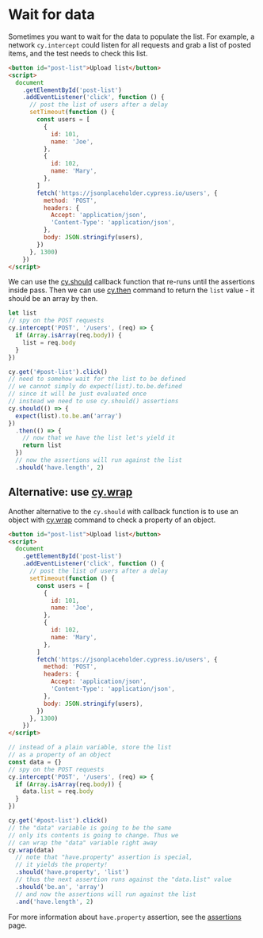 # Wait for data

Sometimes you want to wait for the data to populate the list. For example, a network `cy.intercept` could listen for all requests and grab a list of posted items, and the test needs to check this list.

<!-- fiddle using the cy.should callback -->

```html
<button id="post-list">Upload list</button>
<script>
  document
    .getElementById('post-list')
    .addEventListener('click', function () {
      // post the list of users after a delay
      setTimeout(function () {
        const users = [
          {
            id: 101,
            name: 'Joe',
          },
          {
            id: 102,
            name: 'Mary',
          },
        ]
        fetch('https://jsonplaceholder.cypress.io/users', {
          method: 'POST',
          headers: {
            Accept: 'application/json',
            'Content-Type': 'application/json',
          },
          body: JSON.stringify(users),
        })
      }, 1300)
    })
</script>
```

We can use the [cy.should](https://on.cypress.io/should) callback function that re-runs until the assertions inside pass. Then we can use [cy.then](https://on.cypress.io/then) command to return the `list` value - it should be an array by then.

```js
let list
// spy on the POST requests
cy.intercept('POST', '/users', (req) => {
  if (Array.isArray(req.body)) {
    list = req.body
  }
})

cy.get('#post-list').click()
// need to somehow wait for the list to be defined
// we cannot simply do expect(list).to.be.defined
// since it will be just evaluated once
// instead we need to use cy.should() assertions
cy.should(() => {
  expect(list).to.be.an('array')
})
  .then(() => {
    // now that we have the list let's yield it
    return list
  })
  // now the assertions will run against the list
  .should('have.length', 2)
```

<!-- fiddle-end -->

## Alternative: use [cy.wrap](https://on.cypress.io/wrap)

Another alternative to the `cy.should` with callback function is to use an object with [cy.wrap](https://on.cypress.io/wrap) command to check a property of an object.

<!-- fiddle using the cy.wrap -->

```html
<button id="post-list">Upload list</button>
<script>
  document
    .getElementById('post-list')
    .addEventListener('click', function () {
      // post the list of users after a delay
      setTimeout(function () {
        const users = [
          {
            id: 101,
            name: 'Joe',
          },
          {
            id: 102,
            name: 'Mary',
          },
        ]
        fetch('https://jsonplaceholder.cypress.io/users', {
          method: 'POST',
          headers: {
            Accept: 'application/json',
            'Content-Type': 'application/json',
          },
          body: JSON.stringify(users),
        })
      }, 1300)
    })
</script>
```

```js
// instead of a plain variable, store the list
// as a property of an object
const data = {}
// spy on the POST requests
cy.intercept('POST', '/users', (req) => {
  if (Array.isArray(req.body)) {
    data.list = req.body
  }
})

cy.get('#post-list').click()
// the "data" variable is going to be the same
// only its contents is going to change. Thus we
// can wrap the "data" variable right away
cy.wrap(data)
  // note that "have.property" assertion is special,
  // it yields the property!
  .should('have.property', 'list')
  // thus the next assertion runs against the "data.list" value
  .should('be.an', 'array')
  // and now the assertions will run against the list
  .and('have.length', 2)
```

<!-- fiddle-end -->

For more information about `have.property` assertion, see the [assertions](../commands/assertions.md) page.
